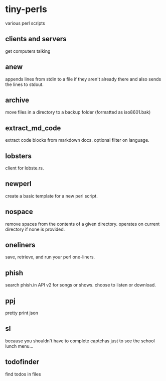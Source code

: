 # tiny-perls
various perl scripts

## clients and servers
get computers talking

## anew
appends lines from stdin to a file if they aren't already
there and also sends the lines to stdout.

## archive
move files in a directory to a backup folder (formatted as iso8601.bak)

## extract_md_code
extract code blocks from markdown docs. optional filter on language.

## lobsters
client for lobste.rs.

## newperl
create a basic template for a new perl script.

## nospace
remove spaces from the contents of a given directory. 
operates on current directory if none is provided.

## oneliners
save, retrieve, and run your perl one-liners.

## phish
search phish.in API v2 for songs or shows. choose to listen or download.

## ppj
pretty print json

## sl
because you shouldn't have to complete captchas just to
see the school lunch menu...

## todofinder
find todos in files